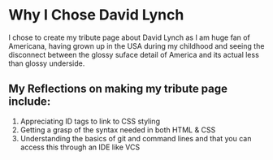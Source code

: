 # Why I Chose David Lynch

I chose to create my tribute page about David Lynch as I am huge fan of Americana, having grown up in the USA during my childhood and seeing the disconnect between the glossy suface detail of America and its actual less than glossy underside.

## My Reflections on making my tribute page include:

1. Appreciating ID tags to link to CSS styling
2. Getting a grasp of the syntax needed in both HTML & CSS
3. Understanding the basics of git and command lines and that you can access this through an IDE like VCS
